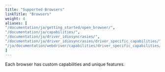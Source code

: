```yaml
---
title: "Supported Browsers"
linkTitle: "Browsers"
weight: 4
aliases: [
"/documentation/ja/getting_started/open_browser/",
"/documentation/ja/capabilities/",
"/documentation/ja/driver_idiosyncrasies/",
"/documentation/ja/driver_idiosyncrasies/driver_specific_capabilities/",
"/ja/documentation/webdriver/capabilities/driver_specific_capabilities/"
]
---
```


Each browser has custom capabilities and unique features.
